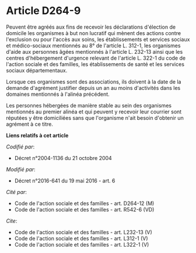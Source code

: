 # Article D264-9

Peuvent être agréés aux fins de recevoir les déclarations d'élection de domicile les organismes à but non lucratif qui mènent
des actions contre l'exclusion ou pour l'accès aux soins, les établissements et services sociaux et médico-sociaux mentionnés
au 8° de l'article L. 312-1, les organismes d'aide aux personnes âgées mentionnés à l'article L. 232-13 ainsi que les centres
d'hébergement d'urgence relevant de l'article L. 322-1 du code de l'action sociale et des familles, les établissements de
santé et les services sociaux départementaux. 

Lorsque ces organismes sont des associations, ils doivent à la date de la demande d'agrément justifier depuis un an au moins
d'activités dans les domaines mentionnés à l'alinéa précédent. 

Les personnes hébergées de manière stable au sein des organismes mentionnés au premier alinéa et qui peuvent y recevoir leur
courrier sont réputées y être domiciliées sans que l'organisme n'ait besoin d'obtenir un agrément à ce titre.

**Liens relatifs à cet article**

_Codifié par_:

  - Décret n°2004-1136 du 21 octobre 2004

_Modifié par_:

  - Décret n°2016-641 du 19 mai 2016 - art. 6

_Cité par_:

  - Code de l'action sociale et des familles - art. D264-12 (M)
  - Code de l'action sociale et des familles - art. R542-6 (VD)

_Cite_:

  - Code de l'action sociale et des familles - art. L232-13 (V)
  - Code de l'action sociale et des familles - art. L312-1 (V)
  - Code de l'action sociale et des familles - art. L322-1 (V)
